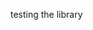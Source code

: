 testing the library


<script type = "text/javascript" src = "../js/gfx.js"></script>
<script type = "text/javascript">


var frame = new GFX.Frame(0,0,1);

frame.orientation.setAxisAngle( new GFX.Vector(0,0,1), .6357 );


</script>
